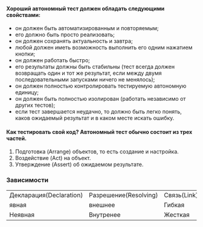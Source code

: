 #### Хороший автономный тест должен обладать следующими свойствами:
* он должен быть автоматизированным и повторяемым;
* его должно быть просто реализовать;
* он должен сохранять актуальность и завтра;
* любой должен иметь возможность выполнить его одним нажатием кнопки;
* он должен работать быстро;
* его результаты должны быть стабильны (тест всегда должен возвращать один и тот же результат, если между двумя последовательными запусками ничего не менялось);
* он должен полностью контролировать тестируемую автономную единицу;
* он должен быть полностью изолирован (работать независимо от других тестов);
* если тест завершается неудачно, то должно быть легко понять, каков ожидаемый результат и в каком месте искать ошибку.

#### Как тестировать свой код? Автономный тест обычно состоит из трех частей.
1. Подготовка (Arrange) объектов, то есть создание и настройка.
1. Воздействие (Act) на объект.
1. Утверждение (Assert) об ожидаемом результате.

### Зависимости
<table>
  <tr>
    <td>
      Декларация(Declaration)
    </td>
    <td>
      Разрешение(Resolving)
    </td>
    <td>
      Связь(Link)
    </td>
  </tr>
  <tr>
    <td>
      явная
    </td>
    <td>
      внешнее
    </td>
    <td>
      Гибкая
    </td>
  </tr>
  <tr>
    <td>
      Неявная
    </td>
    <td>
      Внутренее
    </td>
    <td>
      Жесткая
    </td>
  </tr>
</table>
